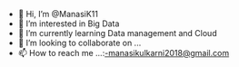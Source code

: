 - 👋 Hi, I’m @ManasiK11
- 👀 I’m interested in Big Data
- 🌱 I’m currently learning Data management and Cloud
- 💞️ I’m looking to collaborate on ...
- 📫 How to reach me ...:-manasikulkarni2018@gmail.com

<!---
ManasiK11/ManasiK11 is a ✨ special ✨ repository because its `README.md` (this file) appears on your GitHub profile.
You can click the Preview link to take a look at your changes.
--->
